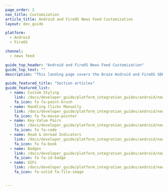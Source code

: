 ```yaml
---
page_order: 2
nav_title: Customization
article_title: Android and FireOS News Feed Customization
layout: dev_guide

platform:
  - Android
  - FireOS

channel:
  - news feed

guide_top_header: "Android and FireOS News Feed Customization"
guide_top_text: ""
description: "This landing page covers the Braze Android and FireOS SDK News Feed customization options such as custom styling, handling clicks manually, key-value pairs, and more."

guide_featured_title: "Section articles"
guide_featured_list:
  - name: Custom Styling
    link: /docs/developer_guide/platform_integration_guides/android/news_feed/customization/custom_styling/
    fa_icon: fa fa-paint-brush
  - name: Handling Clicks Manually
    link: /docs/developer_guide/platform_integration_guides/android/news_feed/customization/click_listener/
    fa_icon: fa fa-mouse-pointer
  - name: Key-Value Pairs
    link: /docs/developer_guide/platform_integration_guides/android/news_feed/customization/key_value_pairs/
    fa_icon: fa fa-code
  - name: Read & Unread Indicators
    link: /docs/developer_guide/platform_integration_guides/android/news_feed/customization/read_and_unread/
    fa_icon: fa fa-book
  - name: Badges
    link: /docs/developer_guide/platform_integration_guides/android/news_feed/customization/badges/
    fa_icon: fa fa-id-badge
  - name: GIFs
    link: /docs/developer_guide/platform_integration_guides/android/news_feed/customization/gifs/
    fa_icon: fa-solid fa-file-image


---
```

<br><br>